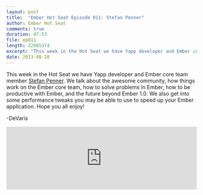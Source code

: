 ```yaml
---
layout: post
title:  "Ember Hot Seat Episode 011: Stefan Penner"
author: Ember Hot Seat
comments: true
duration: 47:53
file: ep011
length: 22985374
excerpt: "This week in the Hot Seat we have Yapp developer and Ember core team member Stefan Penner. We talk about the awesome community, how things work on the Ember core team, how to solve problems in Ember, how to be productive with Ember, and the future beyond Ember 1.0. We also get into some performance tweaks you may be able to use to speed up your Ember application. Happy listening!"
date: 2013-08-28
---
```

This week in the Hot Seat we have Yapp developer and Ember core team member [Stefan Penner](https://twitter.com/stefanpenner). We talk about the awesome community, how things work on the Ember core team, how to solve problems in Ember, how to be productive with Ember, and the future beyond Ember 1.0. We also get into some performance tweaks you may be able to use to speed up your Ember application. Hope you all enjoy!

-DeVaris

<iframe width="100%" height="166" scrolling="no" frameborder="no" src="https://w.soundcloud.com/player/?url=http%3A%2F%2Fapi.soundcloud.com%2Ftracks%2F107706103"> </iframe>